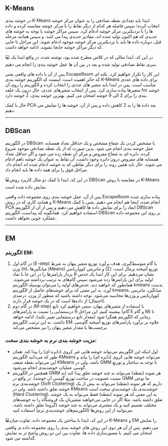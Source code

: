 ## K-Means

در خوشه بندی K-Means ابتدا باید تعدادی نقطه تصادفی را به عنوان مرکز خوشه انتخاب کرده؛ سپس فاصله هر کدام از دیگر نقاط را با مرکز خوشه مقایسه کرده و
داده ها را با نزدیکترین مرکز خوشه ادغام کرد. سپس مراکز خوشه با توجه به خوشه های جدیدی که هم اکنون تولید شده اند، مقادیر جدیدی پیدا می کنند. و سپس
همانند مرحله قبل، دوباره داده ها باید با نزدیکترین مرکز خوشه موجود ادغام شوند. این مراحل تا جایی که دیگر مراکز خوشه جابجا نشوند، ادامه خواهد داشت.

💻 در این کد، ابتدا مثالی که در کلاس مطرح شده بود، نوشته شده. در واقع ابتدا یک سری نقاط تصادفی تولید شده و بعد در بین آن ها عمل خوشه بندی را انجام می دهیم.

پس از آن با داده های واقعی یعنی EscapeRoom این کار را تکرار خواهیم کرد. نکته ای که حائز اهمیت است، اینست که الگوریتم خوشه بندی K-Means برای داده های عددی مناسب
است. پس در ابتدا باید متغیر های عددی را انتخاب کرده و الگوریتم را روی آن متغیرها پیاده سازی کرد. 
پس از انتخاب متغیرهای عددی، حال درون یک حلقه for خوشه بندی را برای 2 الی 9 خوشه امتحان می کنیم. بهترین خوشه بندی، 2 خوشه دارد.

حال با کمک PCA بعد داده ها را به 2 کاهش داده و پس از آن، خوشه ها را نمایش می دهیم.

----

## DBScan

در الگوریتم DBScan با مشخص کردن یک شعاع مشخص و یک حداقل تعداد همسایه، عمل خوشه بندی انجام می شود. بدین صورت که از یک نقطه تصادفی موجود شروع کرده.
دایره ای به شعاع مفروض و مرکز آن نقطه زده می شود و اگر حداقل تعداد همسایه های مفروض درون دایره وجود داشت، آن نقاط به عنوان یک خوشه باهم ادغام می شوند.
حال باید همین روند را برای دیگر نقاطی که به خوشه ادغام شده اند انجام داد. مراحل فوق را برای همه داده ها باید انجام داد.

💻در این کد، ابتدا با کمک دو مثال کاربرد روش DBScan در مقایسه با روش K-Means نمایش داده شده است.

پس از آن، عمل خوشه بندی روی مجموعه داده واقعی EscapeRoom پیاده سازی شده و همانند کاری که در روش K-Means انجام شده، اینجا هم انجام می دهیم.
یعنی با کمک PCA ابعاد را برای نمایش داده ها کاهش می دهیم و پس از آن از الگوریتم DBScan استفاده خواهیم کرد. همانگونه که پیداست، الگوریتم DBScan بر روی این
مجموعه داده عملکرد خوبی نخواهد داشت.

----

## EM

### الگوریتم EM:
1. در گام اول (E-step) یا گام متوسط‌گیری، هدف برآورد توزیع متغیر پنهان به شرط وزن (π)، میانگین‌ها (Means) و ماتریس کوواریانس (Σ) توزیع آمیخته نرمال است. بردار پارامترها را در این جا با نماد θ نشان می‌دهیم. برای این کار ابتدا یک حدس اولیه برای این پارامترها زده می‌شود سپس گام‌های به ترتیب برداشته می‌شوند. همانطور که خواهید دید، حدس‌های اولیه را می‌توان بوسیله الگوریتم kmeans بدست آورد. به این معنی که برای خوشه‌های حاصل از الگوریتم kmeans، میانگین، ماتریس کوواریانس و وزن‌ها محاسبه می‌شود. توجه داشته باشید که منظور از وزن، درصدی (احتمال) از داده‌ها است که در یک خوشه قرار دارند.
2. در گام دوم (M-step) با استفاده از متغیرهای پنهان، سعی خواهیم کرد تابع درستنمایی را نسبت به پارامترهای θ بیشینه کنیم. این مراحل (گام E و گام M) تا زمانی که الگوریتم همگرا شود (مقدار تابع درستنمایی تغییر نکند)، ادامه خواهد داشت. به این ترتیب الگوریتم EM علاوه بر برآورد پارامترهای توزیع آمیخته گاوسی، برچسب‌ها یا مقدار متغیر پنهان را نیز مشخص می‌کند.


### مزیت خوشه بندی نرم به خوشه بندی سخت:
+ اول اینکه این الگوریتم می‌تواند خوشه هایی غیر کروی (دایره ای) را پیدا کند. همان طور که می‌دانید الگوریتم KMeans می‌تواند خوشه هایی کروی (دایره ای) را بیابد و این می‌تواند نقطه ضعف KMeans باشد، ولی در GMM با توجه به ساختار و توزیعِ گوسی عملیاتِ خوشه‌بندی انجام می‌شود.
+ همچنین در الگوریتم GMM هر نمونه (نقطه) می‌تواند به چند خوشه تعلق پیدا کند (به نسبت عضویت در ساخت توزیع گوسی آن خوشه). در واقع در GMM ما نوعی خوشه‌بندی نرم (Soft Clustering) داریم که هر نمونه (نقطه) می‌تواند به بیش از یک خوشه تعلق داشته باشد. ولی در KMeans خوشه‌بندی یک خوشه‌بندیِ سخت است (Hard Clustering)، به این معنی که هر نمونه (نقطه) فقط می‌تواند به یک خوشه تعلق داشته باشد. مثلا اگر در جایی می‌خواهید مشتریانِ یک فروشگاه را به خوشه‌های مختلف تقسیم کنید و یک مشتری می‌تواند به چند خوشه (گروه) تعلق داشته باشد، می‌توانید از این روش‌ها (الگوریتم‌های خوشه‌بندیِ نرم) استفاده کنید.

💻در این کد، ابتدا با ساختن یک مجموعه داده، تفاوت میان K-Means و EM را نمایش می دهیم. پس از آن هر دوی این روش های خوشه بندی را روی مجموعه داده ی واقعی 
امتحان می کنیم. با مصورسازی داده ها، تفاوت بین این دو روش واضح تر به نمایش گذاشته می شود.
